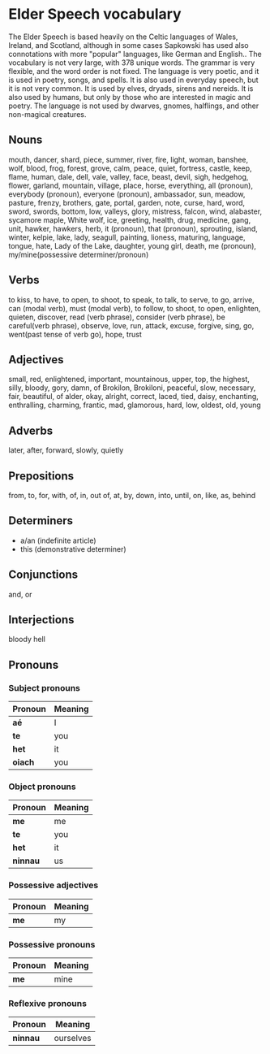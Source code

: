 # Elder Speech vocabulary
The Elder Speech is based heavily on the Celtic languages of Wales, Ireland, and Scotland, although in some cases Sapkowski has used also connotations with more "popular" languages, like German and English.. The vocabulary is not very large, with 378 unique words. The grammar is very flexible, and the word order is not fixed. The language is very poetic, and it is used in poetry, songs, and spells. It is also used in everyday speech, but it is not very common. It is used by elves, dryads, sirens and nereids. It is also used by humans, but only by those who are interested in magic and poetry. The language is not used by dwarves, gnomes, halflings, and other non-magical creatures.

## Nouns
mouth, dancer, shard, piece, summer, river, fire, light, woman, banshee, wolf, blood, frog, forest, grove, calm, peace, quiet, fortress, castle, keep, flame, human, dale, dell, vale, valley, face, beast, devil, sigh, hedgehog, flower, garland, mountain, village, place, horse, everything, all (pronoun), everybody (pronoun), everyone (pronoun), ambassador, sun, meadow, pasture, frenzy, brothers, gate, portal, garden, note, curse, hard, word, sword, swords, bottom, low, valleys, glory, mistress, falcon, wind, alabaster, sycamore maple, White wolf, ice, greeting, health, drug, medicine, gang, unit, hawker, hawkers, herb, it (pronoun), that (pronoun), sprouting, island, winter, kelpie, lake, lady, seagull, painting, lioness, maturing, language, tongue, hate, Lady of the Lake, daughter, young girl, death, me (pronoun), my/mine(possessive determiner/pronoun)

## Verbs
to kiss, to have, to open, to shoot, to speak, to talk, to serve, to go, arrive, can (modal verb), must (modal verb), to follow, to shoot, to open, enlighten, quieten, discover, read (verb phrase), consider (verb phrase), be careful(verb phrase), observe, love, run, attack, excuse, forgive, sing, go, went(past tense of verb go), hope, trust

## Adjectives
small, red, enlightened, important, mountainous, upper, top, the highest, silly, bloody, gory, damn, of Brokilon, Brokiloni, peaceful, slow, necessary, fair, beautiful, of alder, okay, alright, correct, laced, tied, daisy, enchanting, enthralling, charming, frantic, mad, glamorous, hard, low, oldest, old, young

## Adverbs
later, after, forward, slowly, quietly

## Prepositions
from, to, for, with, of, in, out of, at, by, down, into, until, on, like, as, behind

## Determiners
- a/an (indefinite article)
- this (demonstrative determiner)

## Conjunctions
and, or

## Interjections
bloody hell

## Pronouns
### Subject pronouns
| Pronoun | Meaning |
| --- | --- |
| **aé** | I |
| **te** | you |
| **het** | it |
| **oiach** | you |

### Object pronouns
| Pronoun | Meaning |
| --- | --- |
| **me** | me |
| **te** | you |
| **het** | it |
| **ninnau** | us |

### Possessive adjectives
| Pronoun | Meaning |
| --- | --- |
| **me** | my |

### Possessive pronouns
| Pronoun | Meaning |
| --- | --- |
| **me** | mine |

### Reflexive pronouns
| Pronoun | Meaning |
| --- | --- |
| **ninnau** | ourselves |